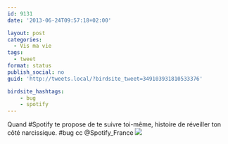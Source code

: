 ```yaml
---
id: 9131
date: '2013-06-24T09:57:18+02:00'

layout: post
categories:
  - Vis ma vie
tags:
  - tweet
format: status
publish_social: no
guid: 'http://tweets.local/?birdsite_tweet=349103931810533376'

birdsite_hashtags:
    - bug
    - spotify
---
```


Quand #Spotify te propose de te suivre toi-même, histoire de réveiller ton côté narcissique. #bug cc @Spotify\_France ![](http://tweets.local/wp-content/uploads/twitter-archive/tweets_media/349103931810533376-BNhELSXCUAAfUcc.jpg)